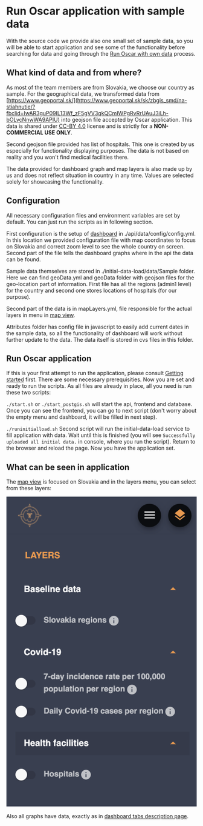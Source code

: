 # Run Oscar application with sample data

With the source code we provide also one small set of sample data, so you will be able to start application and see some of the functionality before searching for data and going through the [Run Oscar with own data](./run-application-with-own-data.md) process.

## What kind of data and from where?

As most of the team members are from Slovakia, we choose our country as sample. For the geographical data, we transformed data from [https://www.geoportal.sk/](https://www.geoportal.sk/sk/zbgis_smd/na-stiahnutie/?fbclid=IwAR3guP09IL13Wf_zF5gVV3qkQCmIWPgRvRrUAuJ3iLh-bOLvcNnwWA9APIU) into geojson file accepted by Oscar application. This data is shared under [CC-BY 4.0](https://creativecommons.org/licenses/by/4.0/) license and is strictly for a **NON-COMMERCIAL USE ONLY**.

Second geojson file provided has list of hospitals. This one is created by us especially for functionality displaying purposes. The data is not based on reality and you won't find medical facilities there.

The data provided for dashboard graph and map layers is also made up by us and does not reflect situation in country in any time. Values are selected solely for showcasing the functionality.

## Configuration

All necessary configuration files and environment variables are set by default. You can just run the scripts as in following section.

First configuration is the setup of [dashboard](../../UI/dashboard-tabs.md) in ./api/data/config/config.yml. In this location we provided configuration file with map coordinates to focus on Slovakia and correct zoom level to see the whole country on screen. Second part of the file tells the dashboard graphs where in the api the data can be found.

Sample data themselves are stored in ./initial-data-load/data/Sample folder. Here we can find geoData.yml and geoData folder with geojson files for the geo-location part of information. First file has all the regions (admin1 level) for the country and second one stores locations of hospitals (for our purpose).

Second part of the data is in mapLayers.yml, file responsible for the actual layers in menu in [map view](../../UI/map.md).

Attributes folder has config file in javascript to easily add current dates in the sample data, so all the functionality of dashboard will work without further update to the data. The data itself is stored in cvs files in this folder.

## Run Oscar application

If this is your first attempt to run the application, please consult [Getting started](../../getting-started/run-application.md) first. There are some necessary prerequisities.
Now you are set and ready to run the scripts. As all files are already in place, all you need is run these two scripts:

`./start.sh` or `./start_postgis.sh` will start the api, frontend and database. Once you can see the frontend, you can go to next script (don't worry about the empty menu and dashboard, it will be filled in next step).

`./runinitialload.sh` Second script will run the initial-data-load service to fill application with data. Wait until this is finished (you will see `Successfully uploaded all initial data.` in console, where you run the script). Return to the browser and reload the page. Now you have the application set.

## What can be seen in application

The [map view](../../UI/map.md) is focused on Slovakia and in the layers menu, you can select from these layers:

![layers menu with sample layers |50%](../sampleMapLayersMenu.png)

Also all graphs have data, exactly as in [dashboard tabs description page](../../UI/dashboard-tabs.md).
